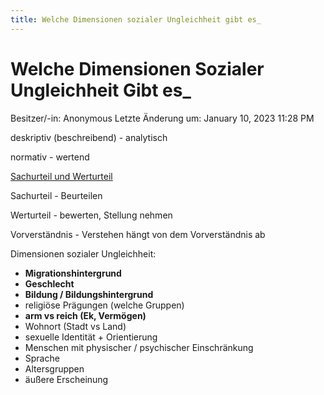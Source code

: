 ```yaml
---
title: Welche Dimensionen sozialer Ungleichheit gibt es_
---
```

# Welche Dimensionen Sozialer Ungleichheit Gibt es_

Besitzer/-in: Anonymous
Letzte Änderung um: January 10, 2023 11:28 PM

deskriptiv (beschreibend) - analytisch

normativ - wertend

[Sachurteil und Werturteil](https://www.klett.de/inhalt/sixcms/media.php/145/GuG_BG_BW_416802_S_194_195.pdf)

Sachurteil - Beurteilen

Werturteil - bewerten, Stellung nehmen

Vorverständnis - Verstehen hängt von dem Vorverständnis ab

Dimensionen sozialer Ungleichheit:

- **Migrationshintergrund**
- **Geschlecht**
- **Bildung / Bildungshintergrund**
- religiöse Prägungen (welche Gruppen)
- **arm vs reich (Ek, Vermögen)**
- Wohnort (Stadt vs Land)
- sexuelle Identität + Orientierung
- Menschen mit physischer / psychischer Einschränkung
- Sprache
- Altersgruppen
- äußere Erscheinung